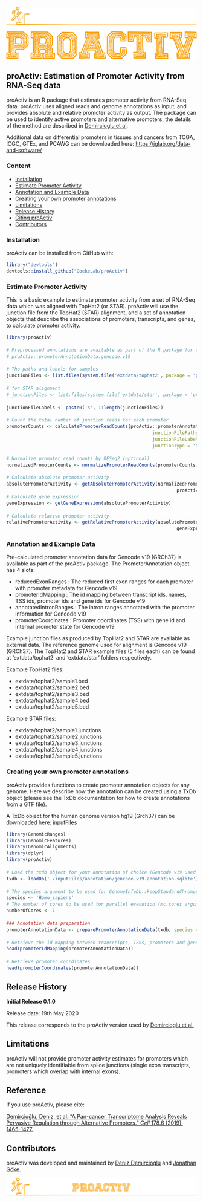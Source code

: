 
<!-- README.md is generated from README.Rmd. Please edit that file -->

![Stay proActiv\!](man/figures/proActiv_design.png)

![Stay proActiv\!](man/figures/proActiv_name.png)

## proActiv: Estimation of Promoter Activity from RNA-Seq data

<!-- badges: start -->

<!-- badges: end -->

proActiv is an R package that estimates promoter activity from RNA-Seq
data. proActiv uses aligned reads and genome annotations as input, and
provides absolute and relative promoter activity as output. The package
can be used to identify active promoters and alternative promoters, the
details of the method are described in [Demircioglu et al](#reference).

Additional data on differential promoters in tissues and cancers from
TCGA, ICGC, GTEx, and PCAWG can be downloaded here:
<https://jglab.org/data-and-software/>

### Content

  - [Installation](#installation)
  - [Estimate Promoter Activity](#estimate-promoter-activity)
  - [Annotation and Example Data](#annotation-and-example-data)
  - [Creating your own promoter
    annotations](#creating-your-own-promoter-annotations)
  - [Limitations](#limitations)
  - [Release History](#release-history)
  - [Citing proActiv](#reference)
  - [Contributors](#contributors)

### Installation

proActiv can be installed from GitHub with:

``` r
library("devtools")
devtools::install_github("GoekeLab/proActiv")
```

### Estimate Promoter Activity

This is a basic example to estimate promoter activity from a set of
RNA-Seq data which was aligned with TopHat2 (or STAR). proActiv will use
the junction file from the TopHat2 (STAR) alignment, and a set of
annotation objects that describe the associations of promoters,
transcripts, and genes, to calculate promoter activity.

``` r
library(proActiv)

# Preprocessed annotations are available as part of the R package for the human genome (hg19):
# proActiv::promoterAnnotationData.gencode.v19

# The paths and labels for samples
junctionFiles <- list.files(system.file('extdata/tophat2', package = 'proActiv'), full.names = TRUE)

# for STAR alignment
# junctionFiles <- list.files(system.file('extdata/star', package = 'proActiv'), full.names = TRUE)

junctionFileLabels <- paste0('s', 1:length(junctionFiles))

# Count the total number of junction reads for each promoter
promoterCounts <- calculatePromoterReadCounts(proActiv::promoterAnnotationData.gencode.v19,
                                                      junctionFilePaths = junctionFiles,
                                                      junctionFileLabels =  junctionFileLabels,
                                                      junctionType = 'tophat')  # use junctionType = 'star' for STAR aligned reads

# Normalize promoter read counts by DESeq2 (optional)
normalizedPromoterCounts <- normalizePromoterReadCounts(promoterCounts)

# Calculate absolute promoter activity
absolutePromoterActivity <- getAbsolutePromoterActivity(normalizedPromoterCounts,
                                                               proActiv::promoterAnnotationData.gencode.v19)
# Calculate gene expression
geneExpression <- getGeneExpression(absolutePromoterActivity)

# Calculate relative promoter activity
relativePromoterActivity <- getRelativePromoterActivity(absolutePromoterActivity,
                                                               geneExpression)
```

### Annotation and Example Data

Pre-calculated promoter annotation data for Gencode v19 (GRCh37) is
available as part of the proActiv package. The PromoterAnnotation object
has 4 slots:

  - reducedExonRanges : The reduced first exon ranges for each promoter
    with promoter metadata for Gencode v19
  - promoterIdMapping : The id mapping between transcript ids, names,
    TSS ids, promoter ids and gene ids for Gencode v19
  - annotatedIntronRanges : The intron ranges annotated with the
    promoter information for Gencode v19
  - promoterCoordinates : Promoter coordinates (TSS) with gene id and
    internal promoter state for Gencode v19

Example junction files as produced by TopHat2 and STAR are available as
external data. The reference genome used for alignment is Gencode v19
(GRCh37). The TopHat2 and STAR example files (5 files each) can be found
at ‘extdata/tophat2’ and ‘extdata/star’ folders respectively.

Example TopHat2 files:

  - extdata/tophat2/sample1.bed
  - extdata/tophat2/sample2.bed
  - extdata/tophat2/sample3.bed
  - extdata/tophat2/sample4.bed
  - extdata/tophat2/sample5.bed

Example STAR files:

  - extdata/tophat2/sample1.junctions
  - extdata/tophat2/sample2.junctions
  - extdata/tophat2/sample3.junctions
  - extdata/tophat2/sample4.junctions
  - extdata/tophat2/sample5.junctions

### Creating your own promoter annotations

proActiv provides functions to create promoter annotation objects for
any genome. Here we describe how the annotation can be created using a
TxDb object (please see the TxDb documentation for how to create
annotations from a GTF file).

A TxDb object for the human genome version hg19 (Grch37) can be
downloaded here:
[inputFiles](http://s3.ap-southeast-1.amazonaws.com/all-public-data.store.genome.sg/DemirciogluEtAl2019/annotations/gencode.v19.annotation.sqlite)

``` r
library(GenomicRanges)
library(GenomicFeatures)
library(GenomicAlignments)
library(dplyr)
library(proActiv)

# Load the txdb object for your annotation of choice (Gencode v19 used here)
txdb <- loadDb('./inputFiles/annotation/gencode.v19.annotation.sqlite')

# The species argument to be used for GenomeInfoDb::keepStandardChromosomes
species <- 'Homo_sapiens'
# The number of cores to be used for parallel execution (mc.cores argument for parallel::mclappy), optional
numberOfCores <- 1

### Annotation data preparation
promoterAnnotationData <- preparePromoterAnnotationData(txdb, species = species, numberOfCores = numberOfCores)

# Retrieve the id mapping between transcripts, TSSs, promoters and genes
head(promoterIdMapping(promoterAnnotationData))

# Retrieve promoter coordinates
head(promoterCoordinates(promoterAnnotationData))
```

## Release History

**Initial Release 0.1.0**

Release date: 19th May 2020

This release corresponds to the proActiv version used by [Demircioglu et
al.](#reference)

## Limitations

proActiv will not provide promoter activity estimates for promoters
which are not uniquely identifiable from splice junctions (single exon
transcripts, promoters which overlap with internal exons).

## Reference

If you use proActiv, please cite:

[Demircioğlu, Deniz, et al. “A Pan-cancer Transcriptome Analysis Reveals
Pervasive Regulation through Alternative Promoters.” *Cell* 178.6
(2019):
1465-1477.](https://www.cell.com/cell/fulltext/S0092-8674\(19\)30906-7)

## Contributors

proActiv was developed and maintained by [Deniz
Demircioglu](https://github.com/dnzdmrcgl) and [Jonathan
Göke](https://github.com/jonathangoeke).

![Stay proActiv\!](man/figures/proActiv_logoName.png)
